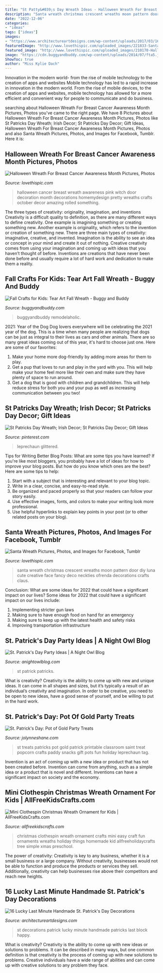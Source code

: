 ```yaml
---
title: "St Patty&#039;s Day Wreath Ideas - Halloween Wreath For Breast Cancer Awareness Month Pictures, Photos"
description: "Santa wreath christmas crescent wreaths moon pattern door diy luna cute creative face fancy deco neckties ofrenda decorations crafts claus"
date: "2022-12-06"
categories:
- "ideas"
tags: ["ideas"]
images:
- "https://www.architectureartdesigns.com/wp-content/uploads/2017/03/16-Lucky-Last-Minute-Handmade-St.-Patricks-Day-Decorations-5-630x630.jpg"
featuredImage: "http://www.lovethispic.com/uploaded_images/221833-Santa-Wreath.jpg"
featured_image: "http://www.lovethispic.com/uploaded_images/210170-Halloween-Wreath-For-Breast-Cancer-Awareness-Month.jpg"
image: "https://cdn.buggyandbuddy.com/wp-content/uploads/2014/07/fta5.jpg"
ShowToc: true
author: "Miss Kylie Dach"
---
```



Innovation in the modern world- from the rise of mobile technology to the creation of apps and websites
Mobile technology has led to a rapid increase in innovation in the modern world. From the rise of mobile devices, to the creation of apps and websites, mobile technology has allowed for a more efficient and convenient way for people to communicate and do business.

	

		
searching about Halloween Wreath For Breast Cancer Awareness Month Pictures, Photos you've came to the right page. We have 8 Pictures about Halloween Wreath For Breast Cancer Awareness Month Pictures, Photos like St Patricks Day Wreath; Irish Decor; St Patricks Day Decor; Gift Ideas, Halloween Wreath For Breast Cancer Awareness Month Pictures, Photos and also Santa Wreath Pictures, Photos, and Images for Facebook, Tumblr. Here it is:
		
    
## Halloween Wreath For Breast Cancer Awareness Month Pictures, Photos

<img loading=lazy src="http://www.lovethispic.com/uploaded_images/210170-Halloween-Wreath-For-Breast-Cancer-Awareness-Month.jpg" onerror="this.onerror=null;this.src='https://tse3.mm.bing.net/th?id=OIP.Wkd_fR1FP2iqo9Z6umep-gHaJ4&amp;pid=15.1';" alt="Halloween Wreath For Breast Cancer Awareness Month Pictures, Photos">

_Source: lovethispic.com_

>halloween cancer breast wreath awareness pink witch door decoration month decorations homemydesign pretty wreaths crafts october decor amazing rolled something. 

	

The three types of creativity: originality, imagination, and inventions
Creativity is a difficult quality to definition, as there are many different ways to define creativity. One example is imagining something or creating something new. Another example is originality, which refers to the invention or creation of something new. 
There are three main types of creativity: imaginative, creative, and invented. Imagination is the ability to see an idea or concept in your mind and create it out of nothing. Creative creativity comes from using your imagination and coming up with ideas that you haven’t thought of before. Inventions are creations that have never been done before and usually require a lot of hard work and dedication to make them a reality.

    
## Fall Crafts For Kids: Tear Art Fall Wreath - Buggy And Buddy

<img loading=lazy src="https://cdn.buggyandbuddy.com/wp-content/uploads/2014/07/fta5.jpg" onerror="this.onerror=null;this.src='https://tse4.mm.bing.net/th?id=OIP.0gPKO4WKEmtxPxwEFRTGTQAAAA&amp;pid=15.1';" alt="Fall Crafts for Kids: Tear Art Fall Wreath - Buggy and Buddy">

_Source: buggyandbuddy.com_

>buggyandbuddy remodelaholic. 

	

2021: Year of the Dog
Dog lovers everywhere will be celebrating the 2021 year of the dog. This is a time when many people are realizing that dogs can be just as integral to their lives as cars and other animals. There are so many great ideas coming out of this year, it's hard to choose just one. Here are some of our favorites: 
1) Make your home more dog-friendly by adding more areas for them to play.
2) Get a pup that loves to run and play in the yard with you. This will help make your home feel more like their own and make sure they have plenty of space to run around. 
3) Get a dog that is good with children and grandchildren. This will help reduce stress for both you and your pup as well as increasing communication between you two!

    
## St Patricks Day Wreath; Irish Decor; St Patricks Day Decor; Gift Ideas

<img loading=lazy src="https://i.pinimg.com/736x/d6/6c/15/d66c155617d0ab73ee78116eb6675706.jpg" onerror="this.onerror=null;this.src='https://tse3.mm.bing.net/th?id=OIP.u6coD1dNTAdAQXUQXRzSXAHaJ7&amp;pid=15.1';" alt="St Patricks Day Wreath; Irish Decor; St Patricks Day Decor; Gift Ideas">

_Source: pinterest.com_

>leprechaun glittered. 

	

Tips for Writing Better Blog Posts: What are some tips you have learned?
If you're like most bloggers, you probably have a lot of ideas for how to improve your blog posts. But how do you know which ones are the best? Here are some tips to help:
1. Start with a subject that is interesting and relevant to your blog topic.
2. Write in a clear, concise, and easy-to-read style.
3. Be organized and paced properly so that your readers can follow your story easily.
4. Use effective images, fonts, and colors to make your writing look more professional.
5. Use helpful hyperlinks to explain key points in your post (or to other related posts on your blog).

    
## Santa Wreath Pictures, Photos, And Images For Facebook, Tumblr

<img loading=lazy src="http://www.lovethispic.com/uploaded_images/221833-Santa-Wreath.jpg" onerror="this.onerror=null;this.src='https://tse3.mm.bing.net/th?id=OIP.qMHtBcXDMGOE0-RiX4eN7QHaJ4&amp;pid=15.1';" alt="Santa Wreath Pictures, Photos, and Images for Facebook, Tumblr">

_Source: lovethispic.com_

>santa wreath christmas crescent wreaths moon pattern door diy luna cute creative face fancy deco neckties ofrenda decorations crafts claus. 

	

Conclusion: What are some ideas for 2022 that could have a significant impact on our lives?
Some ideas for 2022 that could have a significant impact on our lives include: 
1. Implementing stricter gun laws 
2. Making sure to have enough food on hand for an emergency 
3. Making sure to keep up with the latest health and safety risks 
4. Improving transportation infrastructure 

    
## St. Patrick&#039;s Day Party Ideas | A Night Owl Blog

<img loading=lazy src="http://anightowlblog.com/wp-content/uploads/2015/03/St-Patricks-Day-Party-4.jpg" onerror="this.onerror=null;this.src='https://tse2.mm.bing.net/th?id=OIP.7OaYrKc49qYoFrU7Exr6cAHaLH&amp;pid=15.1';" alt="St. Patrick&#039;s Day Party Ideas | A Night Owl Blog">

_Source: anightowlblog.com_

>st patrick patricks. 

	

What is creativity?
Creativity is the ability to come up with new and unique ideas. It can come in all shapes and sizes, but it’s typically a result of an individual’s creativity and imagination. In order to be creative, you need to be open to new ideas, have a good sense of yourself, and be willing to put in the hard work.

    
## St. Patrick&#039;s Day: Pot Of Gold Party Treats

<img loading=lazy src="http://media.jolynneshane.com/wp-content/uploads/2015/02/IMG_0453.jpg" onerror="this.onerror=null;this.src='https://tse1.mm.bing.net/th?id=OIP.d3KzZfwC__7TprhPYlbKZQHaLJ&amp;pid=15.1';" alt="St. Patrick&#039;s Day: Pot of Gold Party Treats">

_Source: jolynneshane.com_

>st treats patricks pot gold patrick printable classroom saint treat popcorn crafts paddy snacks gift pots fun holiday leprechaun tag. 

	

Invention is an act of coming up with a new idea or product that has not been created before. Invention can come from anything, such as a simple idea or a product that is novel and different. Inventions can have a significant impact on society and the economy.

    
## Mini Clothespin Christmas Wreath Ornament For Kids | AllFreeKidsCrafts.com

<img loading=lazy src="http://irepo.primecp.com/2015/12/246848/Mini-Clothespin-Christmas-Wreath-Ornament-for-Kids_ExtraLarge700_ID-1311306.png?v=1311306" onerror="this.onerror=null;this.src='https://tse1.mm.bing.net/th?id=OIP.qqh8AlgZt1tuXe9pnRATDwHaJ7&amp;pid=15.1';" alt="Mini Clothespin Christmas Wreath Ornament for Kids | AllFreeKidsCrafts.com">

_Source: allfreekidscrafts.com_

>christmas clothespin wreath ornament crafts mini easy craft fun ornaments wreaths holiday things homemade kid allfreeholidaycrafts tree simple xmas preschool. 

	

The power of creativity:
Creativity is key to any business, whether it is a small business or a large company. Without creativity, businesses would not be able to function and produce the products or services they sell. Additionally, creativity can help businesses rise above their competitors and reach new heights.

    
## 16 Lucky Last Minute Handmade St. Patrick&#039;s Day Decorations

<img loading=lazy src="https://www.architectureartdesigns.com/wp-content/uploads/2017/03/16-Lucky-Last-Minute-Handmade-St.-Patricks-Day-Decorations-5-630x630.jpg" onerror="this.onerror=null;this.src='https://tse2.mm.bing.net/th?id=OIP.jcRDgmsbmgx1Nx-pfri3ygHaHa&amp;pid=15.1';" alt="16 Lucky Last Minute Handmade St. Patrick&#039;s Day Decorations">

_Source: architectureartdesigns.com_

>st decorations patrick lucky minute handmade patricks last block happy. 

	

What is creativity?
Creativity is the ability to come up with new ideas or solutions to problems. It can be described in many ways, but one common definition is that creativity is the process of coming up with new solutions to problems. Creative individuals have a wide range of abilities and can come up with creative solutions to any problem they face.

